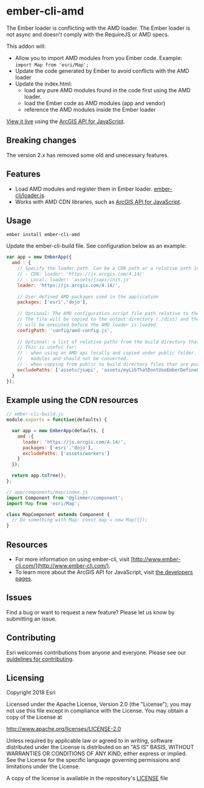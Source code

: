 # ember-cli-amd

The Ember loader is conflicting with the AMD loader. The Ember loader is not async and doesn't comply with the RequireJS or AMD specs. 

This addon will:
* Allow you to import AMD modules from you Ember code. Example: `import Map from 'esri/Map';`
* Update the code generated by Ember to avoid conflicts with the AMD loader
* Update the index.html:
  * load any pure AMD modules found in the code first using the AMD loader. 
  * load the Ember code as AMD modules (app and vendor)
  * reference the AMD modules inside the Ember loader

[View it live](http://esri.github.io/ember-cli-amd/) using the [ArcGIS API for JavaScript](https://developers.arcgis.com/javascript/).

## Breaking changes
The version 2.x has removed some old and unecessary features.

## Features
* Load AMD modules and register them in Ember loader. [ember-cli/loader.js](https://github.com/ember-cli/loader.js).
* Works with AMD CDN libraries, such as [ArcGIS API for JavaScript](https://developers.arcgis.com/javascript/).

## Usage

`ember install ember-cli-amd`

Update the ember-cli-build file. See configuration below as an example:
```javascript
var app = new EmberApp({
  amd : {
    // Specify the loader path. Can be a CDN path or a relative path in the dist folder
    // - CDN: loader: 'https://js.arcgis.com/4.14/'
    // - Local: loader: 'assets/jsapi/init.js'
    loader: 'https://js.arcgis.com/4.14/',
    
    // User defined AMD packages used in the application
    packages: ['esri','dojo'],
    
    // Optional: The AMD configuration script file path relative to the project root.
    // The file will be copied to the output directory (./dist) and the configuration script
    // will be executed before the AMD loader is loaded. 
    configPath: 'config/amd-config.js',
    
    // Optional: a list of relative paths from the build directory that should not be parsed by ember-cli-amd.
    // This is useful for:
    // - when using an AMD api locally and copied under public folder. The files will be copied under the build folder. These files are pure AMD
    //   modules and should not be converted.
    // - when copying from public to build directory files that are pure JS
    excludePaths: ['assets/jsapi', 'assets/myLibThatDontUseEmberDefineOrRequire']
  }
});
```

## Example using the CDN resources

```javascript
// ember-cli-build.js
module.exports = function(defaults) {

  var app = new EmberApp(defaults, {
    amd :{
      loader: 'https://js.arcgis.com/4.14/',
      packages: ['esri','dojo'],
      excludePaths: ['assets/workers']
    }
  });

  return app.toTree();
};
```

```javascript
// app/components/map/index.js
import Component from '@glimmer/component';
import Map from 'esri/Map';

class MapComponent extends Component {
  // Do something with Map: const map = new Map({});
}
```

## Resources
* For more information on using ember-cli, visit [http://www.ember-cli.com/](http://www.ember-cli.com/).
* To learn more about the ArcGIS API for JavaScript, visit [the developers pages](https://developers.arcgis.com/javascript/).

## Issues

Find a bug or want to request a new feature?  Please let us know by submitting an issue.

## Contributing

Esri welcomes contributions from anyone and everyone. Please see our [guidelines for contributing](https://github.com/esri/contributing).

## Licensing
Copyright 2018 Esri

Licensed under the Apache License, Version 2.0 (the "License"); you may not use this file except in compliance with the License. You may obtain a copy of the License at

http://www.apache.org/licenses/LICENSE-2.0

Unless required by applicable law or agreed to in writing, software distributed under the License is distributed on an "AS IS" BASIS, WITHOUT WARRANTIES OR CONDITIONS OF ANY KIND, either express or implied. See the License for the specific language governing permissions and limitations under the License.

A copy of the license is available in the repository's [LICENSE](./LICENSE.md) file
